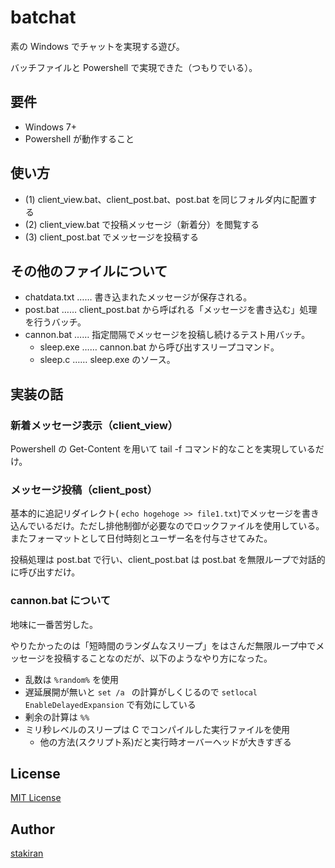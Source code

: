 # batchat
素の Windows でチャットを実現する遊び。

バッチファイルと Powershell で実現できた（つもりでいる）。

## 要件
- Windows 7+
- Powershell が動作すること

## 使い方
- (1) client_view.bat、client_post.bat、post.bat を同じフォルダ内に配置する
- (2) client_view.bat で投稿メッセージ（新着分）を閲覧する
- (3) client_post.bat でメッセージを投稿する

## その他のファイルについて
- chatdata.txt …… 書き込まれたメッセージが保存される。
- post.bat …… client_post.bat から呼ばれる「メッセージを書き込む」処理を行うバッチ。
- cannon.bat …… 指定間隔でメッセージを投稿し続けるテスト用バッチ。
  - sleep.exe …… cannon.bat から呼び出すスリープコマンド。
  - sleep.c …… sleep.exe のソース。

## 実装の話

### 新着メッセージ表示（client_view）
Powershell の Get-Content を用いて tail -f コマンド的なことを実現しているだけ。

### メッセージ投稿（client_post）
基本的に追記リダイレクト( `echo hogehoge >> file1.txt`)でメッセージを書き込んでいるだけ。ただし排他制御が必要なのでロックファイルを使用している。またフォーマットとして日付時刻とユーザー名を付与させてみた。

投稿処理は post.bat で行い、client_post.bat は post.bat を無限ループで対話的に呼び出すだけ。

### cannon.bat について
地味に一番苦労した。

やりたかったのは「短時間のランダムなスリープ」をはさんだ無限ループ中でメッセージを投稿することなのだが、以下のようなやり方になった。

- 乱数は `%random%` を使用
- 遅延展開が無いと `set /a ` の計算がしくじるので `setlocal EnableDelayedExpansion` で有効にしている
- 剰余の計算は `%%`
- ミリ秒レベルのスリープは C でコンパイルした実行ファイルを使用
  - 他の方法(スクリプト系)だと実行時オーバーヘッドが大きすぎる

## License
[MIT License](LICENSE)

## Author
[stakiran](https://github.com/stakiran)
